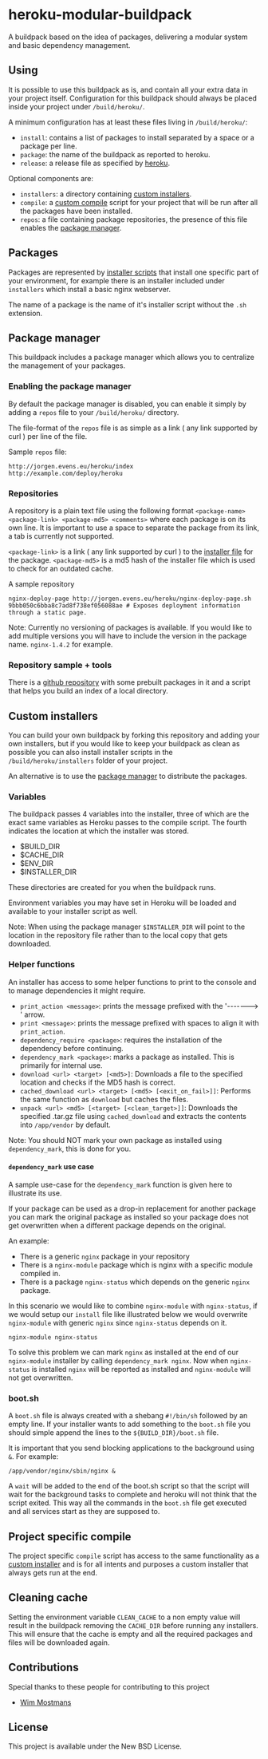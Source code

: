 # heroku-modular-buildpack

A buildpack based on the idea of packages, delivering a modular system and basic dependency management.

## Using

It is possible to use this buildpack as is, and contain all your extra data in your project itself.
Configuration for this buildpack should always be placed inside your project under `/build/heroku/`.

A minimum configuration has at least these files living in `/build/heroku/`:

- `install`: contains a list of packages to install separated by a space or a package per line.
- `package`: the name of the buildpack as reported to heroku.
- `release`: a release file as specified by [heroku][1].

Optional components are:

- `installers`: a directory containing [custom installers][2].
- `compile`: a [custom compile](#project-specific-compile) script for your project that will be run after all the packages have been installed.
- `repos`: a file containing package repositories, the presence of this file enables the [package manager][3].

## Packages

Packages are represented by [installer scripts][2] that install one specific part of your environment, for example there is an installer included under `installers` which install a basic nginx webserver.

The name of a package is the name of it's installer script without the `.sh` extension.

## Package manager

This buildpack includes a package manager which allows you to centralize the management of your packages.

### Enabling the package manager
By default the package manager is disabled, you can enable it simply by adding a `repos` file to your `/build/heroku/` directory.

The file-format of the `repos` file is as simple as a link ( any link supported by curl ) per line of the file.

Sample `repos` file:

```
http://jorgen.evens.eu/heroku/index
http://example.com/deploy/heroku
```

### Repositories

A repository is a plain text file using the following format `<package-name> <package-link> <package-md5> <comments>` where each package is on its own line. It is important to use a space to separate the package from its link, a tab is currently not supported.

`<package-link>` is a link ( any link supported by curl ) to the [installer file][2] for the package.
`<package-md5>` is a md5 hash of the installer file which is used to check for an outdated cache.

A sample repository

```
nginx-deploy-page http://jorgen.evens.eu/heroku/nginx-deploy-page.sh 9bbb050c6bba8c7ad8f738ef056088ae # Exposes deployment information through a static page.
```

Note: Currently no versioning of packages is available. If you would like to add multiple versions you will have to include the version in the package name. `nginx-1.4.2` for example.

### Repository sample + tools

There is a [github repository][4] with some prebuilt packages in it and a script that helps you build an index of a local directory.

## Custom installers

You can build your own buildpack by forking this repository and adding your own installers, but if you would
like to keep your buildpack as clean as possible you can also install installer scripts in the `/build/heroku/installers` folder of your project.

An alternative is to use the [package manager][3] to distribute the packages.

### Variables

The buildpack passes 4 variables into the installer, three of which are the exact same variables as Heroku passes to the compile script. The fourth indicates the location at which the installer was stored.

 - $BUILD_DIR
 - $CACHE_DIR
 - $ENV_DIR
 - $INSTALLER_DIR

These directories are created for you when the buildpack runs.

Environment variables you may have set in Heroku will be loaded and available to your installer script as well.

Note: When using the package manager `$INSTALLER_DIR` will point to the location in the repository file rather than to the local copy that gets downloaded.

### Helper functions

An installer has access to some helper functions to print to the console and to manage dependencies it might require.

- `print_action <message>`: prints the message prefixed with the '-------> ' arrow.
- `print <message>`: prints the message prefixed with spaces to align it with `print_action`.
- `dependency_require <package>`: requires the installation of the dependency before continuing. 
- `dependency_mark <package>`: marks a package as installed. This is primarily for internal use.
- `download <url> <target> [<md5>]`: Downloads a file to the specified location and checks if the MD5 hash is correct.
- `cached_download <url> <target> [<md5> [<exit_on_fail>]]`: Performs the same function as `download` but caches the files.
- `unpack <url> <md5> [<target> [<clean_target>]]`: Downloads the specified .tar.gz file using `cached_download` and extracts the contents into `/app/vendor` by default.

Note: You should NOT mark your own package as installed using `dependency_mark`, this is done for you.

#### `dependency_mark` use case

A sample use-case for the `dependency_mark` function is given here to illustrate its use.

If your package can be used as a drop-in replacement for another package you can mark the original package as installed so your package does not get overwritten when a different package depends on the original.

An example:

- There is a generic `nginx` package in your repository
- There is a `nginx-module` package which is nginx with a specific module compiled in.
- There is a package `nginx-status` which depends on the generic `nginx` package.

In this scenario we would like to combine `nginx-module` with `nginx-status`, if we would setup our `install` file like illustrated below we would overwrite `nginx-module` with generic `nginx` since `nginx-status` depends on it.

```
nginx-module nginx-status
```

To solve this problem we can mark `nginx` as installed at the end of our `nginx-module` installer by calling `dependency_mark nginx`.
Now when `nginx-status` is installed `nginx` will be reported as installed and `nginx-module` will not get overwritten.

### boot.sh

A `boot.sh` file is always created with a shebang `#!/bin/sh` followed by an empty line. If your installer wants to add something to the `boot.sh` file you should simple append the lines to the `${BUILD_DIR}/boot.sh` file.

It is important that you send blocking applications to the background using `&`. For example:
```
/app/vendor/nginx/sbin/nginx &
```

A `wait` will be added to the end of the boot.sh script so that the script will wait for the background tasks to complete and heroku will not think that the script exited. This way all the commands in the `boot.sh` file get executed and all services start as they are supposed to.

## Project specific compile

The project specific `compile` script has access to the same functionality as a [custom installer][2] and is for all intents and purposes a custom installer that always gets run at the end.

## Cleaning cache

Setting the environment variable `CLEAN_CACHE` to a non empty value will result in the buildpack removing the `CACHE_DIR` before running any installers.
This will ensure that the cache is empty and all the required packages and files will be downloaded again.

## Contributions

Special thanks to these people for contributing to this project

 - [Wim Mostmans](https://twitter.com/Sitebase)

## License
This project is available under the New BSD License.

[1]: https://devcenter.heroku.com/articles/buildpack-api#bin-release
[2]: #custom-installers
[3]: #package-manager
[4]: https://github.com/JorgenEvens/heroku-packages